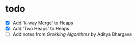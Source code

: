 # todo

- [x] Add 'k-way Merge' to Heaps
- [x] Add 'Two Heaps' to Heaps
- [ ] Add notes from *Grokking Algorithms* by Aditya Bhargava
